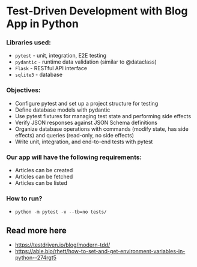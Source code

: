 # Test-Driven Development with Blog App in Python

### Libraries used:
- `pytest` - unit, integration, E2E testing
- `pydantic` - runtime data validation (similar to @dataclass)
- `Flask` - RESTful API interface
- `sqlite3` - database

### Objectives:
- Configure pytest and set up a project structure for testing
- Define database models with pydantic
- Use pytest fixtures for managing test state and performing side effects
- Verify JSON responses against JSON Schema definitions
- Organize database operations with commands (modify state, has side effects) and queries (read-only, no side effects)
- Write unit, integration, and end-to-end tests with pytest


### Our app will have the following requirements:
- Articles can be created
- Articles can be fetched
- Articles can be listed


### How to run?
- `python -m pytest -v --tb=no tests/`

## Read more here
- https://testdriven.io/blog/modern-tdd/
- https://able.bio/rhett/how-to-set-and-get-environment-variables-in-python--274rgt5